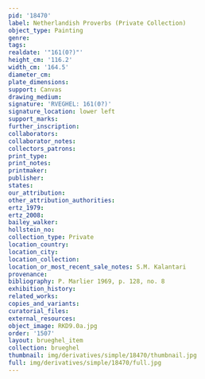 ```yaml
---
pid: '18470'
label: Netherlandish Proverbs (Private Collection)
object_type: Painting
genre: 
tags: 
realdate: '"161(0?)"'
height_cm: '116.2'
width_cm: '164.5'
diameter_cm: 
plate_dimensions: 
support: Canvas
drawing_medium: 
signature: 'RVEGHEL: 161(0?)'
signature_location: lower left
support_marks: 
further_inscription: 
collaborators: 
collaborator_notes: 
collectors_patrons: 
print_type: 
print_notes: 
printmaker: 
publisher: 
states: 
our_attribution: 
other_attribution_authorities: 
ertz_1979: 
ertz_2008: 
bailey_walker: 
hollstein_no: 
collection_type: Private
location_country: 
location_city: 
location_collection: 
location_or_most_recent_sale_notes: S.M. Kalantari
provenance: 
bibliography: P. Marlier 1969, p. 128, no. 8
exhibition_history: 
related_works: 
copies_and_variants: 
curatorial_files: 
external_resources: 
object_image: RKD9.0a.jpg
order: '1507'
layout: brueghel_item
collection: brueghel
thumbnail: img/derivatives/simple/18470/thumbnail.jpg
full: img/derivatives/simple/18470/full.jpg
---
```

